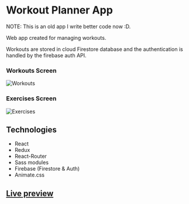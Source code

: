 # Workout Planner App

NOTE: This is an old app I write better code now :D.

Web app created for managing workouts.

Workouts are stored in cloud Firestore database and the authentication is handled by the firebase auth API.

### Workouts Screen

![Workouts](https://i.imgur.com/GClVaH1.png)

### Exercises Screen

![Exercises](https://i.imgur.com/tCHqvwj.png)

## Technologies

- React
- Redux
- React-Router
- Sass modules
- Firebase (Firestore & Auth)
- Animate.css

## [Live preview](https://workout-planner-e9847.firebaseapp.com/)
